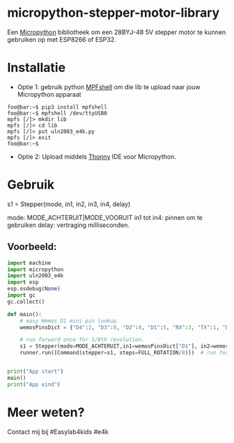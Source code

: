 # micropython-stepper-motor-library
Een <a href="http://micropython.readthedocs.io/" target="_blank">Micropython</a> bibliotheek om een 28BYJ-48 5V stepper motor te kunnen gebruiken op met ESP8266 of ESP32.

# Installatie
 - Optie 1: gebruik python <a href="https://pypi.org/project/mpfshell/">MPFshell</a> om die lib te upload naar jouw Micropython apparaat

```console
foo@bar:~$ pip3 install mpfshell
foo@bar:~$ mpfshell /dev/ttyUSB0
mpfs [/]> mkdir lib
mpfs [/]> cd lib
mpfs [/]> put uln2003_e4k.py
mpfs [/]> exit
foo@bar:~$
```

- Optie 2: Upload middels <a href="https://thonny.org/">Thonny</a> IDE voor Micropython.

# Gebruik
s1 = Stepper(mode, in1, in2, in3, in4, delay)

mode: MODE_ACHTERUIT|MODE_VOORUIT
in1 tot in4:    pinnen om te gebruiken
delay:          vertraging milliseconden.

## Voorbeeld:
```python
import machine
import micropython
import uln2003_e4k
import esp
esp.osdebug(None)
import gc
gc.collect()

def main():
    # easy Wemos D1 mini pin lookup.
    wemosPinsDict = {"D4":2, "D3":0, "D2":4, "D1":5, "RX":3, "TX":1, "D8":15, "D7":13, "D6":12, "D5":14, "D0":16}

    # run forward once for 1/8th revolution.
    s1 = Stepper(mode=MODE_ACHTERUIT,in1=wemosPinsDict["D1"], in2=wemosPinsDict["D2"], in3=wemosPinsDict["D3"], in4=wemosPinsDict["D4"], delay=0.01)
    runner.run([Command(stepper=s1, steps=FULL_ROTATION/8)])  # run forward


print("App start")
main()
print("App eind")

```

# Meer weten?
Contact mij bij #Easylab4kids  #e4k

